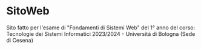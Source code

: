 # SitoWeb
Sito fatto per l'esame di "Fondamenti di Sistemi Web" del 1° anno del corso: Tecnologie dei Sistemi Informatici 2023/2024 - Università di Bologna (Sede di Cesena)

